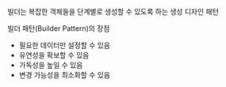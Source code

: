 빌더는 복잡한 객체들을 단계별로 생성할 수 있도록 하는 생성 디자인 패턴

빌더 패턴(Builder Pattern)의 장점
- 필요한 데이터만 설정할 수 있음
- 유연성을 확보할 수 있음
- 가독성을 높일 수 있음
- 변경 가능성을 최소화할 수 있음
